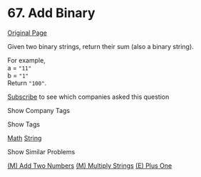 # 67. Add Binary

[Original Page](https://leetcode.com/problems/add-binary/)

Given two binary strings, return their sum (also a binary string).

For example,  
a = `"11"`  
b = `"1"`  
Return `"100"`.

<div>

[Subscribe](/subscribe/) to see which companies asked this question

</div>

<div>

<div id="company_tags" class="btn btn-xs btn-warning">Show Company Tags</div>

<span class="hidebutton" style="display: none;">[Facebook](/company/facebook/)</span></div>

<div>

<div id="tags" class="btn btn-xs btn-warning">Show Tags</div>

<span class="hidebutton">[Math](/tag/math/) [String](/tag/string/)</span></div>

<div>

<div id="similar" class="btn btn-xs btn-warning">Show Similar Problems</div>

<span class="hidebutton">[(M) Add Two Numbers](/problems/add-two-numbers/) [(M) Multiply Strings](/problems/multiply-strings/) [(E) Plus One](/problems/plus-one/)</span></div>